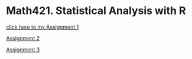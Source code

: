 # Math421. Statistical Analysis with R
[click here to my Assignment 1](Assignment-1.html)

[Assignment 2](Assignment2.html)

[Assignment 3](Assignment3.html)

